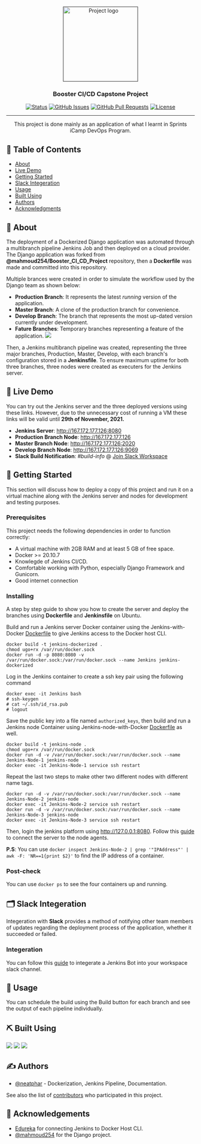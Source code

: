 <p align="center">
  <a href="" rel="noopener">
 <img width=200px height=200px src="https://i.imgur.com/6wj0hh6.jpg" alt="Project logo"></a>
</p>

<h3 align="center">Booster CI/CD Capstone Project</h3>

<div align="center">

[![Status](https://img.shields.io/badge/status-active-success.svg)]()
[![GitHub Issues](https://img.shields.io/github/issues/neatphar/Booster_CI_CD_Project.svg)](https://github.com/neatphar/Booster_CI_CD_Project/issues)
[![GitHub Pull Requests](https://img.shields.io/github/issues-pr/neatphar/Booster_CI_CD_Project.svg)](https://github.com/neatphar/Booster_CI_CD_Project/pulls)
[![License](https://img.shields.io/badge/license-MIT-blue.svg)](/LICENSE)

</div>

---

<p align="center"> This project is done mainly as an application of what I learnt in Sprints iCamp DevOps Program.
    <br> 
</p>

## 📝 Table of Contents

- [About](#about)
- [Live Demo](#demo)
- [Getting Started](#getting_started)
- [Slack Integeration](#slack)
- [Usage](#usage)
- [Built Using](#built_using)
- [Authors](#authors)
- [Acknowledgments](#acknowledgement)

## 🧐 About <a name = "about"></a>

The deployment of a Dockerized Django application was automated through a multibranch pipeline Jenkins Job and then deployed on a cloud provider. The Django application was forked from **@mahmoud254/Booster_CI_CD_Project** repository, then a **Dockerfile** was made and committed into this repository. 

Multiple brances were created in order to simulate the workflow used by the Django team as shown below:
* **Production Branch**: It represents the latest _running_ version of the application.
* **Master Branch**: A clone of the production branch for convenience. 
* **Develop Branch**: The branch that represents the most up-dated version currently under development.
* **Fature Branches**: Temporary branches representing a feature of the application.
![](https://buddy.works/blog/images/gitflow.png)

Then, a Jenkins multibranch pipeline was created, representing the three major branches, Production, Master, Develop, with each branch's configuration stored in a **Jenkinsfile**. To ensure maximum uptime for both three branches, three nodes were created as executers for the Jenkins server.


## 🚀 Live Demo <a name = "demo"></a>

You can try out the Jenkins server and the three deployed versions using these links. However, due to the unnecessary cost of running a VM these links will be valid until **29th of November, 2021.**
* **Jenkins Server**: http://167.172.177.126:8080
* **Production Branch Node**: http://167.172.177.126
* **Master Branch Node**: http://167.172.177.126:2020
* **Develop Branch Node**: http://167.172.177.126:9069
* **Slack Build Notification**: _#build-info_ @ [Join Slack Workspace](https://join.slack.com/t/neatpharscicdproject/shared_invite/zt-wiv8h2oj-K6mIvgI9Zr4v4sl6h1jX2Q)


## 🏁 Getting Started <a name = "getting_started"></a>

This section will discuss how to deploy a copy of this project and run it on a virtual machine along with the Jenkins server and nodes for development and testing purposes.

### Prerequisites

This project needs the following dependencies in order to function correctly:

* A virtual machine with 2GB RAM and at least 5 GB of free space.
* Docker >=  20.10.7
* Knowlegde of Jenkins CI/CD.
* Comfortable working with Python, especially Django Framework and Gunicorn.
* Good internet connection

### Installing

A step by step guide to show you how to create the server and deploy the branches using **Dockerfile** and **Jenkinsfile** on Ubuntu.

Build and run a Jenkins server Docker container using the Jenkins-with-Docker [Dockerfile](https://github.com/neatphar/Booster_CI_CD_Project/blob/additional/Jenkins%20with%20Docker/Dockerfile) to give Jenkins access to the Docker host CLI.

```
docker build -t jenkins-dockerized .
chmod ugo+rx /var/run/docker.sock
docker run -d -p 8080:8080 -v /var/run/docker.sock:/var/run/docker.sock --name Jenkins jenkins-dockerized
```

Log in the Jenkins container to create a ssh key pair using the following command
```
docker exec -it Jenkins bash
# ssh-keygen
# cat ~/.ssh/id_rsa.pub
# logout
```

Save the public key into a file named ```authorized_keys```, then build and run a Jenkins node Container using Jenkins-node-with-Docker [Dockerfile](https://github.com/neatphar/Booster_CI_CD_Project/blob/additional/Jenkins%20Nodes/Dockerfile) as well.

```
docker build -t jenkins-node .
chmod ugo+rx /var/run/docker.sock
docker run -d -v /var/run/docker.sock:/var/run/docker.sock --name Jenkins-Node-1 jenkins-node
docker exec -it Jenkins-Node-1 service ssh restart
```

Repeat the last two steps to make other two different nodes with different name tags.
```
docker run -d -v /var/run/docker.sock:/var/run/docker.sock --name Jenkins-Node-2 jenkins-node
docker exec -it Jenkins-Node-2 service ssh restart
docker run -d -v /var/run/docker.sock:/var/run/docker.sock --name Jenkins-Node-3 jenkins-node
docker exec -it Jenkins-Node-3 service ssh restart
```

Then, login the jenkins platform using http://127.0.0.1:8080. Follow this [guide](https://acloudguru.com/blog/engineering/adding-a-jenkins-agent-node#h-step-5-add-the-jenkins-agent-node-via-the-jenkins-ui) to connect the server to the node agents.

**P.S**: You can use ```docker inspect Jenkins-Node-2 | grep '"IPAddress"' | awk -F: 'NR==1{print $2}'``` to find the IP address of a container.

### Post-check

You can use ```docker ps``` to see the four containers up and running.

## 🗂️ Slack Integeration <a name = "slack"></a>

Integeration with **Slack** provides a method of notifying other team members of updates regarding the deployment process of the application, whether it succeeded or failed.

### Integeration

You can follow this [guide](https://github.com/jenkinsci/slack-plugin#install-instructions-for-slack) to integerate a Jenkins Bot into your workspace slack channel.

## 🎈 Usage <a name="usage"></a>

You can schedule the build using the Build button for each branch and see the output of each pipeline individually.

## ⛏️ Built Using <a name = "built_using"></a>

![](https://img.shields.io/badge/Django-092E20?style=for-the-badge&logo=django&logoColor=green)
![](https://img.shields.io/badge/Docker-2CA5E0?style=for-the-badge&logo=docker&logoColor=white)
![](https://img.shields.io/badge/Jenkins-D24939?style=for-the-badge&logo=Jenkins&logoColor=white)

## ✍️ Authors <a name = "authors"></a>

- [@neatphar](https://github.com/neatphar) - Dockerization, Jenkins Pipeline, Documentation.

See also the list of [contributors](https://github.com/neatphar/Booster_CI_CD_Project/contributors) who participated in this project.

## 🎉 Acknowledgements <a name = "acknowledgement"></a>

- [Edureka](https://www.edureka.co/community/55640/jenkins-docker-docker-image-jenkins-pipeline-docker-registry) for connecting Jenkins to Docker Host CLI.
- [@mahmoud254](https://github.com/mahmoud254/Booster_CI_CD_Project) for the Django project.

